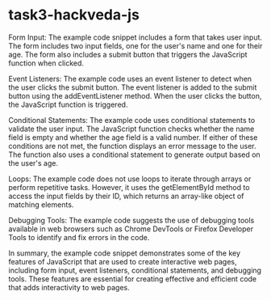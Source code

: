 # task3-hackveda-js

Form Input: The example code snippet includes a form that takes user input. The form includes two input fields, one for the user's name and one for their age. The form also includes a submit button that triggers the JavaScript function when clicked.

Event Listeners: The example code uses an event listener to detect when the user clicks the submit button. The event listener is added to the submit button using the addEventListener method. When the user clicks the button, the JavaScript function is triggered.

Conditional Statements: The example code uses conditional statements to validate the user input. The JavaScript function checks whether the name field is empty and whether the age field is a valid number. If either of these conditions are not met, the function displays an error message to the user. The function also uses a conditional statement to generate output based on the user's age.

Loops: The example code does not use loops to iterate through arrays or perform repetitive tasks. However, it uses the getElementById method to access the input fields by their ID, which returns an array-like object of matching elements.

Debugging Tools: The example code suggests the use of debugging tools available in web browsers such as Chrome DevTools or Firefox Developer Tools to identify and fix errors in the code.

In summary, the example code snippet demonstrates some of the key features of JavaScript that are used to create interactive web pages, including form input, event listeners, conditional statements, and debugging tools. These features are essential for creating effective and efficient code that adds interactivity to web pages.
